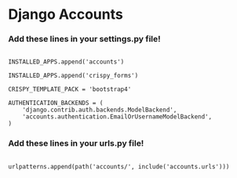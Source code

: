# Django Accounts


### Add these lines in your settings.py file!

```

INSTALLED_APPS.append('accounts')

INSTALLED_APPS.append('crispy_forms')

CRISPY_TEMPLATE_PACK = 'bootstrap4'

AUTHENTICATION_BACKENDS = (
    'django.contrib.auth.backends.ModelBackend',
    'accounts.authentication.EmailOrUsernameModelBackend',
)

```


### Add these lines in your urls.py file!
```

urlpatterns.append(path('accounts/', include('accounts.urls')))

```